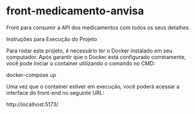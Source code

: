 # front-medicamento-anvisa
Front para consumir a API dos medicamentos com todos os seus detalhes

Instruções para Execução do Projeto

Para rodar este projeto, é necessário ter o Docker instalado em seu computador. Após garantir que o Docker está configurado corretamente, você pode iniciar o container utilizando o comando no CMD:

docker-compose up

Uma vez que o container estiver em execução, você poderá acessar a interface do front-end no seguinte URL:

http://localhost:5173/
